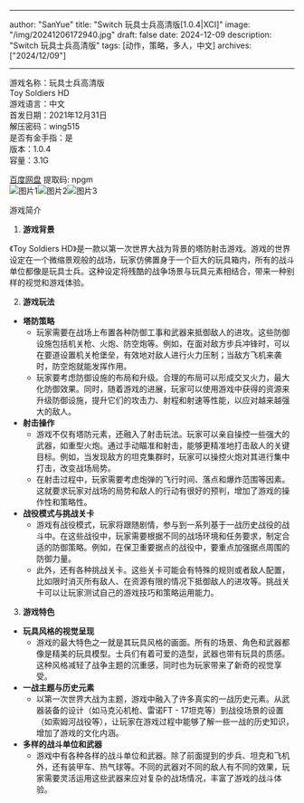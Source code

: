 
---
author: "SanYue"
title: "Switch 玩具士兵高清版[1.0.4|XCI]"
image: "/img/20241206172940.jpg"
draft: false
date: 2024-12-09
description: "Switch 玩具士兵高清版"
tags: [动作，策略，多人，中文]
archives: ["2024/12/09"]

---

游戏名称：玩具士兵高清版   
Toy Soldiers HD    
游戏语言：中文  
首发日期：2021年12月31日  
解压密码：wing515  
是否有金手指：是  
版本：1.0.4   
容量：3.1G

[百度网盘](https://pan.baidu.com/s/1qcHPTJf5NgKf5PAQfswjjw) 提取码: npgm  
![图片1](/img/18f6b6.jpg)![图片2](/img/8df3b7.jpg)![图片3](/img/0fd1df.jpg)  

游戏简介  
1. **游戏背景**

《Toy Soldiers HD》是一款以第一次世界大战为背景的塔防射击游戏。游戏的世界设定在一个微缩景观般的战场，玩家仿佛置身于一个巨大的玩具箱内，所有的战斗单位都像是玩具士兵。这种设定将残酷的战争场景与玩具元素相结合，带来一种别样的视觉和游戏体验。

2. **游戏玩法**

 - **塔防策略**
     - 玩家需要在战场上布置各种防御工事和武器来抵御敌人的进攻。这些防御设施包括机关枪、火炮、防空炮等。例如，在面对敌方步兵冲锋时，可以在要道设置机关枪堡垒，有效地对敌人进行火力压制；当敌方飞机来袭时，防空炮就能发挥作用。
     - 玩家要考虑防御设施的布局和升级。合理的布局可以形成交叉火力，最大化防御效果。同时，随着游戏的进展，玩家可以使用游戏中获得的资源来升级防御设施，提升它们的攻击力、射程和射速等性能，以应对越来越强大的敌人。
 - **射击操作**
     - 游戏不仅有塔防元素，还融入了射击玩法。玩家可以亲自操控一些强大的武器，如重型火炮。通过手动瞄准和射击，能够更精准地打击敌人的关键目标。例如，当发现敌方的坦克集群时，玩家可以操控火炮对其进行集中打击，改变战场局势。
     - 在射击过程中，玩家需要考虑炮弹的飞行时间、落点和爆炸范围等因素。这就要求玩家对战场的局势和敌人的行动有很好的预判，增加了游戏的操作性和策略性。
 - **战役模式与挑战关卡**
     - 游戏有战役模式，玩家将跟随剧情，参与到一系列基于一战历史战役的战斗中。在这些战役中，玩家需要根据不同的战场环境和任务要求，制定合适的防御策略。例如，在保卫重要据点的战役中，要重点加强据点周围的防御力量。
     - 此外，还有各种挑战关卡。这些关卡可能会有特殊的规则或者敌人配置，比如限时消灭所有敌人、在资源有限的情况下抵御敌人的进攻等。挑战关卡可以让玩家测试自己的游戏技巧和策略运用能力。

3. **游戏特色**

 - **玩具风格的视觉呈现**
     - 游戏的最大特色之一就是其玩具风格的画面。所有的场景、角色和武器都像是精美的玩具模型。士兵们有着可爱的造型，武器也带有玩具的质感。这种风格减轻了战争主题的沉重感，同时也为玩家带来了新奇的视觉享受。
 - **一战主题与历史元素**
     - 以第一次世界大战为主题，游戏中融入了许多真实的一战历史元素。从武器装备的设计（如马克沁机枪、雷诺FT - 17坦克等）到战役场景的设置（如索姆河战役等），让玩家在游戏过程中能够了解一些一战的历史知识，增加了游戏的文化内涵。
 - **多样的战斗单位和武器**
     - 游戏中有各种各样的战斗单位和武器。除了前面提到的步兵、坦克和飞机外，还有装甲车、热气球等。不同的武器对不同的敌人有不同的效果，玩家需要灵活运用这些武器来应对复杂的战场情况，丰富了游戏的战斗体验。

